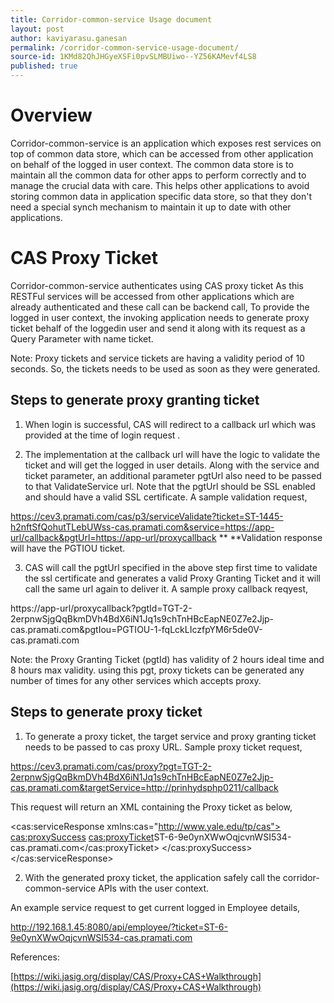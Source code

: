 ```yaml
---
title: Corridor-common-service Usage document
layout: post
author: kaviyarasu.ganesan
permalink: /corridor-common-service-usage-document/
source-id: 1KMd82QhJHGyeXSFi0pvSLMBUiwo--YZ56KAMevf4LS8
published: true
---
```

# Overview

Corridor-common-service is an application which exposes rest services on top of common data store, which can be accessed from other application on behalf of the logged in user context. The common data store is to maintain all the common data for other apps to perform correctly and to manage the crucial data with care. This helps other applications to avoid storing common data in application specific data store, so that they don't need a special synch mechanism to maintain it up to date with other applications. 

# CAS Proxy Ticket

Corridor-common-service authenticates using CAS proxy ticket As this RESTFul services will be accessed from other applications which are already authenticated and these call can be backend call, To provide the logged in user context, the invoking application needs to generate proxy  ticket behalf of the loggedin user and send it along with its request as a Query Parameter with name ticket.

Note: Proxy tickets and service tickets are having a validity period of 10 seconds. So, the tickets needs to be used as soon as they were generated.

## Steps to generate proxy granting ticket

1. When login is successful, CAS will redirect to a callback url which was provided at the time of login request .

2. The implementation at the callback url will have the logic to validate the ticket and will get the logged in user details. Along with the service and ticket parameter, an additional parameter pgtUrl also need to be passed to that ValidateService url. Note that the pgtUrl should be SSL enabled and should have a valid SSL certificate.A sample validation request,https://cev3.pramati.com/cas/p3/serviceValidate?ticket=ST-1445-h2nftSfQohutTLebUWss-cas.pramati.com&service=https://app-url/callback&pgtUrl=https://app-url/proxycallback****Validation response will have the PGTIOU ticket.

3. CAS will call the pgtUrl specified in the above step first time to validate the ssl certificate and generates a valid Proxy Granting Ticket and it will call the same url again to deliver it.A sample proxy callback reqyest,https://app-url/proxycallback?pgtId=TGT-2-2erpnwSjgQqBkmDVh4BdX6iN1Jq1s9chTnHBcEapNE0Z7e2Jjp-cas.pramati.com&pgtIou=PGTIOU-1-fqLckLIczfpYM6r5de0V-cas.pramati.comNote: the Proxy Granting Ticket (pgtId) has validity of 2 hours ideal time and 8 hours max validity. using this pgt, proxy tickets can be generated any number of times for any other services which accepts proxy.

## Steps to generate proxy ticket

1. To generate a proxy ticket, the target service and proxy granting ticket needs to be passed to cas proxy URL.Sample proxy ticket request,https://cev3.pramati.com/cas/proxy?pgt=TGT-2-2erpnwSjgQqBkmDVh4BdX6iN1Jq1s9chTnHBcEapNE0Z7e2Jjp-cas.pramati.com&targetService=http://prinhydsphp0211/callbackThis request will return an XML containing the Proxy ticket as below,<cas:serviceResponse xmlns:cas="http://www.yale.edu/tp/cas">	<cas:proxySuccess>		<cas:proxyTicket>ST-6-9e0ynXWwOqjcvnWSI534-cas.pramati.com</cas:proxyTicket>	</cas:proxySuccess></cas:serviceResponse>

2. With the generated proxy ticket, the application safely call the corridor-common-service APIs with the user context. An example service request to get current logged in Employee details,http://192.168.1.45:8080/api/employee/?ticket=ST-6-9e0ynXWwOqjcvnWSI534-cas.pramati.com

References:

[https://wiki.jasig.org/display/CAS/Proxy+CAS+Walkthrough](https://wiki.jasig.org/display/CAS/Proxy+CAS+Walkthrough)

